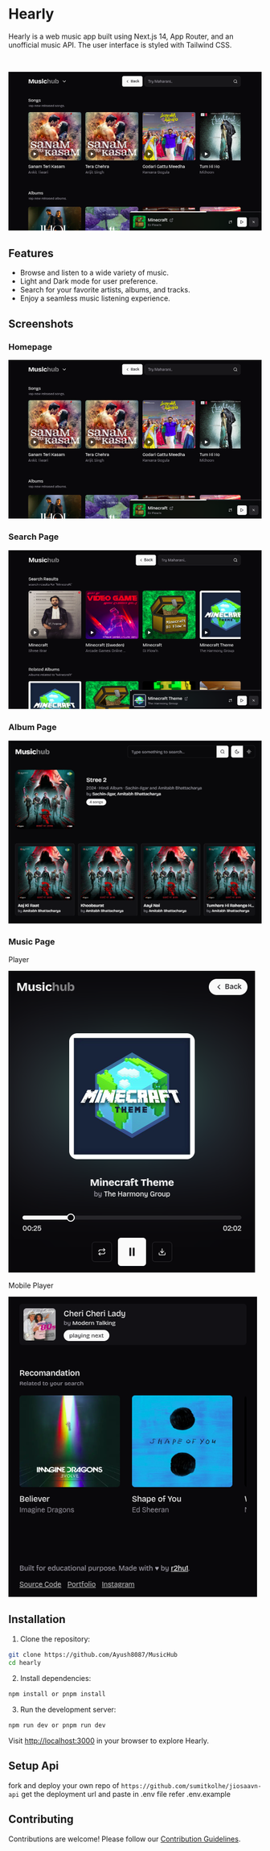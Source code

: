# Hearly

Hearly is a web music app built using Next.js 14, App Router, and an unofficial music API. The user interface is styled with Tailwind CSS.

<br/>

![Homepage](/public/feed.png)

## Features

- Browse and listen to a wide variety of music.
- Light and Dark mode for user preference.
- Search for your favorite artists, albums, and tracks.
- Enjoy a seamless music listening experience.

## Screenshots

### Homepage

![Homepage](/public/feed.png)

### Search Page

![Search Page](/public/search-feed.png)

### Album Page

![Album Page](/public/album.png)

### Music Page

Player

![Music Page](/public/player-1.png)

Mobile Player

![Music Page](/public/player-2.png)

## Installation

1. Clone the repository:

```bash
git clone https://github.com/Ayush8087/MusicHub
cd hearly
```

2. Install dependencies:

```bash
npm install or pnpm install
```

3. Run the development server:

```bash
npm run dev or pnpm run dev
```

Visit [http://localhost:3000](http://localhost:3000) in your browser to explore Hearly.

## Setup Api

fork and deploy your own repo of `https://github.com/sumitkolhe/jiosaavn-api` get the deployment url and paste in .env file refer .env.example

## Contributing

Contributions are welcome! Please follow our [Contribution Guidelines](CONTRIBUTING.md).


